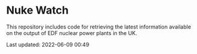# Nuke Watch

This repository includes code for retrieving the latest information available on the output of EDF nuclear power plants in the UK.

Last updated: 2022-06-09 00:49